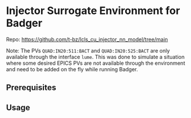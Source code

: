 # Injector Surrogate Environment for Badger
Repo: https://github.com/t-bz/lcls_cu_injector_nn_model/tree/main

Note: 
The PVs `QUAD:IN20:511:BACT` and `QUAD:IN20:525:BACT` are only 
available through the interface `lume`. This was done to simulate 
a situation where some desired EPICS PVs are not available through 
the environment and need to be added on the fly while running Badger. 

## Prerequisites

## Usage
